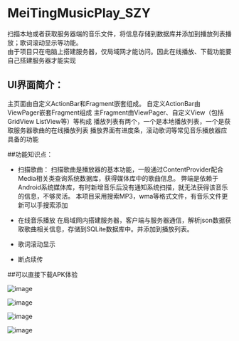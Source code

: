 # MeiTingMusicPlay_SZY
扫描本地或者获取服务器端的音乐文件，将信息存储到数据库并添加到播放列表播放；歌词滚动显示等功能。                                
由于项目只在电脑上搭建服务器，仅局域网才能访问。因此在线播放、下载功能要自己搭建服务器才能实现

UI界面简介：
----
主页面由自定义ActionBar和Fragment嵌套组成。
自定义ActionBar由ViewPager嵌套Fragment组成
主Fragment由ViewPager、自定义View（包括GridView ListView等）等构成
播放列表有两个，一个是本地播放列表，一个是获取服务器歌曲的在线播放列表
播放界面有进度条，滚动歌词等常见音乐播放器应具备的功能

##功能知识点：

* 扫描歌曲：
扫描歌曲是播放器的基本功能，一般通过ContentProvider配合Media相关类查询系统数据库，获得媒体库中的歌曲信息。
弊端是依赖于Android系统媒体库，有时新增音乐后没有通知系统扫描，就无法获得该音乐的信息，不够灵活。
本项目采用搜索MP3，wma等格式文件，有音乐文件更新可以手搜索添加

* 在线音乐播放
在局域网内搭建服务器，客户端与服务器通信，解析json数据获取歌曲相关信息，存储到SQLite数据库中。并添加到播放列表。

* 歌词滚动显示

* 断点续传


##可以直接下载APK体验

![image](https://github.com/suzeyinhappyboy/MeiTingMusicPlay_SZY/blob/master/APP_Picture/Screenshot_2016-08-27-11-47-59.png)

![image](https://github.com/suzeyinhappyboy/MeiTingMusicPlay_SZY/blob/master/APP_Picture/Screenshot_2016-08-27-11-48-24.png)

![image](https://github.com/suzeyinhappyboy/MeiTingMusicPlay_SZY/blob/master/APP_Picture/Screenshot_2016-08-27-11-48-50.png)

![image](https://github.com/suzeyinhappyboy/MeiTingMusicPlay_SZY/blob/master/APP_Picture/Screenshot_2016-08-27-11-49-18.png)
